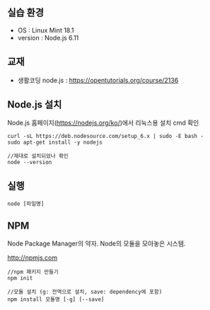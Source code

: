 ## 실습 환경
* OS : Linux Mint 18.1
* version : Node.js 6.11

## 교재
* 생활코딩 node.js : <https://opentutorials.org/course/2136>

## Node.js 설치
Node.js 홈페이지(<https://nodejs.org/ko/>)에서 리눅스용 설치 cmd 확인

    curl -sL https://deb.nodesource.com/setup_6.x | sudo -E bash -
    sudo apt-get install -y nodejs

    //제대로 설치되었나 확인
    node --version

## 실행
    node [파일명]

## NPM
Node Package Manager의 약자. Node의 모듈을 모아놓은 시스템.

<http://npmjs.com>

    //npm 패키지 만들기
    npm init

    //모듈 설치 (g: 전역으로 설치, save: dependency에 포함)
    npm install 모듈명 [-g] [--save]
